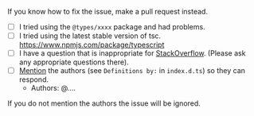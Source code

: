 If you know how to fix the issue, make a pull request instead.

- [ ] I tried using the `@types/xxxx` package and had problems.
- [ ] I tried using the latest stable version of tsc. https://www.npmjs.com/package/typescript
- [ ] I have a question that is inappropriate for [StackOverflow](https://stackoverflow.com/).  (Please ask any appropriate questions there).
- [ ] [Mention](https://github.com/blog/821-mention-somebody-they-re-notified) the authors (see `Definitions by:` in `index.d.ts`) so they can respond. 
  <!-- You can use https://kerolloz.me/DefinitelyTypedAuthorMention/ to get all the authors mention -->
  - Authors: @....

If you do not mention the authors the issue will be ignored.
